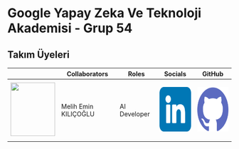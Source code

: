 # Google Yapay Zeka Ve Teknoloji Akademisi - Grup 54


## Takım Üyeleri

|       | Collaborators             | Roles           | Socials                                                                                         | GitHub                                                                                           |
|-------|----------------------------|------------------|------------------------------------------------------------------------------------------------|--------------------------------------------------------------------------------------------------|
|  |
| <img src="https://media.licdn.com/dms/image/v2/D4D03AQGeGU2w0hPspw/profile-displayphoto-shrink_400_400/B4DZO2.QMIHQAk-/0/1733941595616?e=1755734400&v=beta&t=6QZqiC617FRIhwaVektZ6NUSvH7IuVg89-qL7rPCIO4" width="100" height="120"> | Melih Emin KILIÇOĞLU | AI Developer    | [<img src="https://raw.githubusercontent.com/Melihemin/GeVmini/main/assets/profile_image/linkedin.png" width="100" height="100">](https://www.linkedin.com/in/melihemin/) | [<img src="https://raw.githubusercontent.com/Melihemin/GeVmini/main/assets/profile_image/github.png" width="100" height="100">](https://github.com/Melihemin) |
|  |
